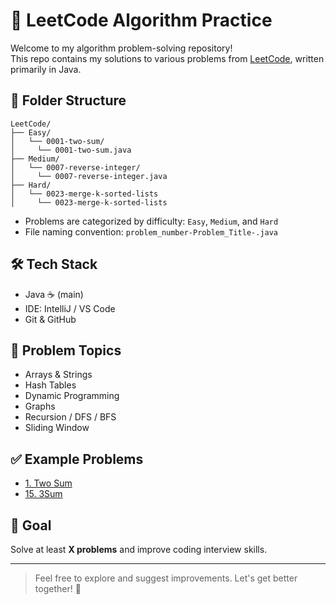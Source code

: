 # 🧠 LeetCode Algorithm Practice

Welcome to my algorithm problem-solving repository!  
This repo contains my solutions to various problems from [LeetCode](https://leetcode.com/), written primarily in Java.

## 📁 Folder Structure

```
LeetCode/
├── Easy/
│   └── 0001-two-sum/
│     └── 0001-two-sum.java
├── Medium/
│   └── 0007-reverse-integer/
│     └── 0007-reverse-integer.java
├── Hard/
│   └── 0023-merge-k-sorted-lists
│     └── 0023-merge-k-sorted-lists
```

- Problems are categorized by difficulty: `Easy`, `Medium`, and `Hard`
- File naming convention: `problem_number-Problem_Title-.java`

## 🛠️ Tech Stack

- Java ☕️ (main)
- IDE: IntelliJ / VS Code
- Git & GitHub

## 🧩 Problem Topics

- Arrays & Strings
- Hash Tables
- Dynamic Programming
- Graphs
- Recursion / DFS / BFS
- Sliding Window

## ✅ Example Problems

- [1. Two Sum](./LeetCode/Easy/0001-two-sum/0001-two-sum.java)
- [15. 3Sum](./LeetCode/Medium/0007-reverse-integer/0007-reverse-integer.java)

## 🚀 Goal

Solve at least **X problems** and improve coding interview skills.

---

> Feel free to explore and suggest improvements. Let's get better together! 🚀
